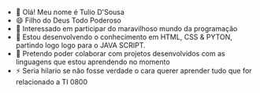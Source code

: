 - 👋 Olá! Meu nome é Tulio D'Sousa
-  😄 Filho do Deus Todo Poderoso 
- 👀 Interessado em participar do maravilhoso mundo da programação 
- 🌱 Estou desenvolvendo o conhecimento em HTML, CSS & PYTON, partindo logo logo para o JAVA SCRIPT.
- 💞️ Pretendo poder colaborar com projetos desenvolvidos com as linguagens que estou aprendendo no momento
- ⚡ Seria hilario se não fosse verdade o cara querer aprender tudo que for relacionado a TI 0800
